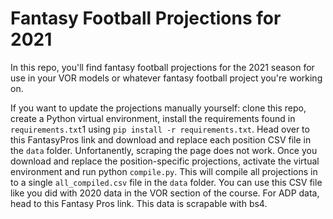 # Fantasy Football Projections for 2021

In this repo, you'll find fantasy football projections for the 2021 season for use in your VOR models or whatever fantasy football project you're working on. 

If you want to update the projections manually yourself: clone this repo, create a Python virtual environment, install the requirements found in `requirements.txt`1 using `pip install -r requirements.txt`. Head over to this FantasyPros link and download and replace each position CSV file in the `data` folder. Unfortanently, scraping the page does not work. Once you download and replace the position-specific projections, activate the virtual environment and run python `compile.py`. This will compile all projections in to a single `all_compiled.csv` file in the `data` folder. You can use this CSV file like you did with 2020 data in the VOR section of the course. For ADP data, head to this Fantasy Pros link. This data is scrapable with bs4.